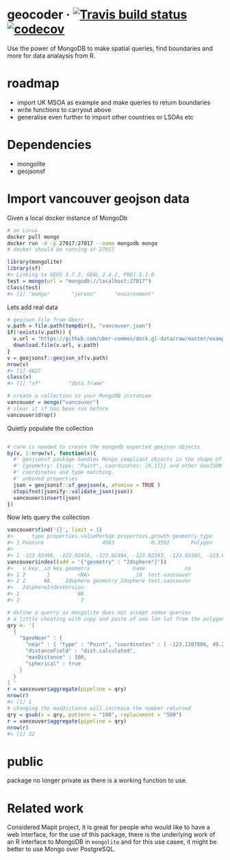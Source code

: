 
<!-- README.md is generated from README.Rmd. Please edit that file -->

<!-- badges: start -->

# geocoder · [![Travis build status](https://travis-ci.org/layik/geocoder.svg?branch=master)](https://travis-ci.org/layik/geocoder) [![codecov](https://codecov.io/gh/layik/geocoder/branch/master/graph/badge.svg)](https://codecov.io/gh/layik/geocoder)

Use the power of MongoDB to make spatial queries, find boundaries and
more for data analaysis from R.

# roadmap

  - import UK MSOA as example and make queries to return boundaries
  - write functions to carryout above
  - generalise even further to import other countries or LSOAs etc

# Dependencies

  - mongolite
  - geojsonsf

# Import vancouver geojson data

Given a local docker instance of MongoDb

``` bash
# on Linux
docker pull mongo
docker run -d -p 27017:27017 --name mongodb mongo
# docker should be running at 27017
```

``` r
library(mongolite)
library(sf)
#> Linking to GEOS 3.7.2, GDAL 2.4.2, PROJ 5.2.0
test = mongo(url = "mongodb://localhost:27017")
class(test)
#> [1] "mongo"       "jeroen"      "environment"
```

Lets add real data

``` r
# geojson file from Uberr
v.path = file.path(tempdir(), "vancouver.json")
if(!exists(v.path)) {
  v.url = "https://github.com/uber-common/deck.gl-data/raw/master/examples/geojson/vancouver-blocks.json"
  download.file(v.url, v.path)
}
v = geojsonsf::geojson_sf(v.path)
nrow(v)
#> [1] 4627
class(v)
#> [1] "sf"         "data.frame"

# create a collection in your MongoDB instancee
vancouver = mongo("vancouver")
# clear it if has been run before
vancouver$drop()
```

Quietly populate the collection

``` r

# care is needed to create the mongodb expected geojson objects
by(v, 1:nrow(v), function(x){
  #' geojsonsf package handles Mongo compliant objects in the shape of
  #' {geometry: {type: "Point", coordinates: [0,1]}} and other GeoJSON valid
  #' coordinates and type matching.
  #' unboxed properties
  json = geojsonsf::sf_geojson(x, atomise = TRUE )
  stopifnot(jsonify::validate_json(json))
  vancouver$insert(json)
})
```

Now lets query the collection

``` r
vancouver$find('{}', limit = 1)
#>      type properties.valuePerSqm properties.growth geometry.type
#> 1 Feature                   4563            0.3592       Polygon
#>                                                                                                                                                             geometry.coordinates
#> 1 -123.02496, -123.02416, -123.02404, -123.02393, -123.02385, -123.02385, -123.02496, -123.02496, 49.24072, 49.24072, 49.24068, 49.24072, 49.24072, 49.24045, 49.24046, 49.24072
vancouver$index((add = '{"geometry" : "2dsphere"}'))
#>   v key._id key.geometry              name             ns
#> 1 2       1         <NA>              _id_ test.vancouver
#> 2 2      NA     2dsphere geometry_2dsphere test.vancouver
#>   2dsphereIndexVersion
#> 1                   NA
#> 2                    3

# define a querry as mongolite does not accept somee queries
# a little cheating with copy and paste of one lon lat from the polygons in the data
qry <- '[
  {
    "$geoNear" : { 
      "near" : { "type" : "Point", "coordinates" : [ -123.1107886, 49.2718859 ] },
      "distanceField" : "dist.calculated",
      "maxDistance" : 100,
      "spherical" : true
    }
  }
] '
r = vancouver$aggregate(pipeline = qry)
nrow(r)
#> [1] 1
# changing the maxDistance will increase the number returned
qry = gsub(x = qry, pattern = "100", replacement = "500")
r = vancouver$aggregate(pipeline = qry)
nrow(r)
#> [1] 32
```

# public

package no longer private as there is a working function to use.

# Related work

Considered Mapit project, it is great for people who would like to have
a web interface, for the use of this package, there is the underlying
work of an R interface to MongoDB in `mongolite` and for this use casee,
it might be better to use Mongo over PostgreSQL.
